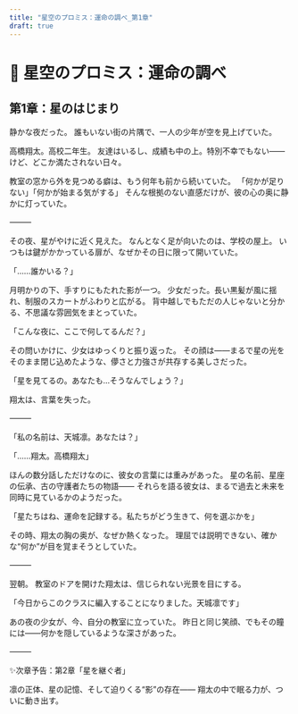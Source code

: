 ```yaml
---
title: "星空のプロミス：運命の調べ_第1章"
draft: true
---
```


# 🌌 星空のプロミス：運命の調べ

## 第1章：星のはじまり

静かな夜だった。 誰もいない街の片隅で、一人の少年が空を見上げていた。

高橋翔太。高校二年生。 友達はいるし、成績も中の上。特別不幸でもない――けど、どこか満たされない日々。

教室の窓から外を見つめる癖は、もう何年も前から続いていた。 「何かが足りない」「何かが始まる気がする」 そんな根拠のない直感だけが、彼の心の奥に静かに灯っていた。

⸻

その夜、星がやけに近く見えた。 なんとなく足が向いたのは、学校の屋上。 いつもは鍵がかかっている扉が、なぜかその日に限って開いていた。

「……誰かいる？」

月明かりの下、手すりにもたれた影が一つ。 少女だった。長い黒髪が風に揺れ、制服のスカートがふわりと広がる。 背中越しでもただの人じゃないと分かる、不思議な雰囲気をまとっていた。

「こんな夜に、ここで何してるんだ？」

その問いかけに、少女はゆっくりと振り返った。 その顔は――まるで星の光をそのまま閉じ込めたような、儚さと力強さが共存する美しさだった。

「星を見てるの。あなたも…そうなんでしょう？」

翔太は、言葉を失った。

⸻

「私の名前は、天城凛。あなたは？」

「……翔太。高橋翔太」

ほんの数分話しただけなのに、彼女の言葉には重みがあった。 星の名前、星座の伝承、古の守護者たちの物語―― それらを語る彼女は、まるで過去と未来を同時に見ているかのようだった。

「星たちはね、運命を記録する。私たちがどう生きて、何を選ぶかを」

その時、翔太の胸の奥が、なぜか熱くなった。 理屈では説明できない、確かな“何か”が目を覚まそうとしていた。

⸻

翌朝。 教室のドアを開けた翔太は、信じられない光景を目にする。

「今日からこのクラスに編入することになりました。天城凛です」

あの夜の少女が、今、自分の教室に立っていた。 昨日と同じ笑顔、でもその瞳には――何かを隠しているような深さがあった。

⸻

✨次章予告：第2章「星を継ぐ者」

凛の正体、星の記憶、そして迫りくる“影”の存在―― 翔太の中で眠る力が、ついに動き出す。
